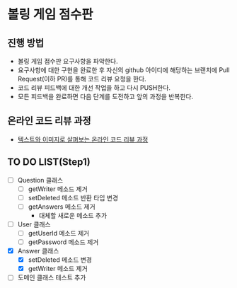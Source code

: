 # 볼링 게임 점수판
## 진행 방법
* 볼링 게임 점수판 요구사항을 파악한다.
* 요구사항에 대한 구현을 완료한 후 자신의 github 아이디에 해당하는 브랜치에 Pull Request(이하 PR)를 통해 코드 리뷰 요청을 한다.
* 코드 리뷰 피드백에 대한 개선 작업을 하고 다시 PUSH한다.
* 모든 피드백을 완료하면 다음 단계를 도전하고 앞의 과정을 반복한다.

## 온라인 코드 리뷰 과정
* [텍스트와 이미지로 살펴보는 온라인 코드 리뷰 과정](https://github.com/next-step/nextstep-docs/tree/master/codereview)

## TO DO LIST(Step1)
- [ ] Question 클래스
  - [ ] getWriter 메소드 제거
  - [ ] setDeleted 메소드 반환 타입 변경
  - [ ] getAnswers 메소드 제거
    - 대체할 새로운 메소드 추가
- [ ] User 클래스
  - [ ] getUserId 메소드 제거
  - [ ] getPassword 메소드 제거
- [x] Answer 클래스
  - [x] setDeleted 메소드 변경
  - [x] getWriter 메소드 제거
- [ ] 도메인 클래스 테스트 추가